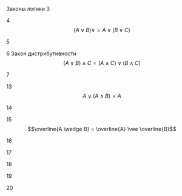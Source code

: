 Законы логики
3



4
$$ (A \vee B) \vee = A \vee (B \vee C) $$


5



6 Закон дистрибутивности
$$ (A\vee B)\wedge C = (A \wedge C) \vee (B \wedge C) $$

7


13
$$ A \vee (A \wedge B)=A $$

14


15 $$\overline{A \wedge B} = \overline{A} \vee \overline{B}$$


16


17


18


19


20


